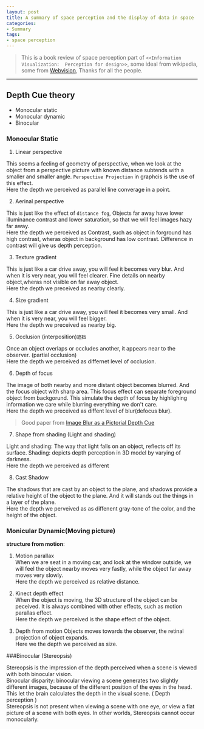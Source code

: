 ```yaml
---
layout: post
title: A summary of space perception and the display of data in space  
categories:
- Summary
tags:
- space perception
---
```


>   This is a book review of  space perception part of `<<Information Visualization:  Perception for design>>`, some ideal from wikipedia, some from [Webvision](http://webvision.med.utah.edu/book/part-viii-gabac-receptors/perception-of-depth/), Thanks for all the people.    

------
##   Depth Cue theory  

*   Monocular static
*   Monocular dynamic
*   Binocular

###   Monocular Static

1.   Linear perspective

  This seems a feeling of geometry of perspective, when we look at the object from a perspective picture with known distance subtends with a smaller and smaller angle. `Perspective Projection` in graphcis is the use of this effect.    
  Here the depth we perceived as  parallel line converage in a point.   
  
2.   Aerinal perspective 

  This is just like the effect of `distance fog`, Objects far away have lower illuminance contrast and lower saturation, so that we will feel images hazy far away.         
  Here the depth we perceived as Contrast, such as object in forground has high contrast, wheras object in background has low contrast. Difference in contrast will give us depth perception.   
  
3.   Texture gradient

   This is just like a car drive away, you will feel it becomes very blur. And when it is very near, you will feel clearer.  Fine details on nearby object,wheras not visible on far away object.   
   Here the depth we preceived as nearby clearly.    
   
4.   Size gradient

   This is just like a car drive away, you will feel it becomes very small. And when it is very near, you will feel bigger.    
   Here the depth we preceived as nearby big.

5.   Occlusion (interposition)`遮挡`  
  
   Once an object overlaps or occludes another, it appears near to the observer. (partial occlusion)     
   Here the depth we perceived as differnet level of occlusion.   

6.   Depth of focus   
  
   The image of both nearby and more distant object becomes blurred. And the focus object with sharp area. This focus effect can separate foreground object from backgorund. This simulate the depth of focus by highlighing information we care while blurring everything we don't care.    
   Here  the depth we preceived as diffent level of blur(defocus blur).
   >Good paper from [Image Blur as a Pictorial Depth Cue](http://rspb.royalsocietypublishing.org/content/263/1367/169.full.pdf)    

7.   Shape from shading (Light and shading)   

   Light and shading: The way that light falls on an object, reflects off its surface.
   Shading: depicts depth perception in 3D model by varying of darkness.    
Here the depth we perceived as different

8. Cast Shadow

  The shadows that are cast by an object to the plane, and shadows provide a relative height of the object to the plane. And it will stands out the things in a layer of the plane.    
Here the depth we perveived as as diffenent gray-tone of the color, and the height of the object.    

### Monicular Dynamic(Moving picture)

__structure from motion__:       

   1. Motion parallax        
When we are seat in a moving car, and look at the window outside, we will feel the object nearby moves very fastly, while the object far away moves very slowly.    
Here the depth we perceived as relative distance.        
 
   2. Kinect depth effect    
When the object is moving, the 3D structure of the object can be peceived. It is always combined with other effects, such as motion parallas effect.    
Here the depth we perceived is the shape effect of the object.  

   3. Depth from motion
Objects moves towards the observer, the retinal projection of object expands.   
Here we the depth we perceived as size.

###Binocular (Stereopsis)    

   Stereopsis is the impression of the depth perceived when a scene is viewed with both binocular vision.    
   Binocular disparity: binocular viewing a scene generates two slightly different images, because of the different position of the eyes in the head. This let the brain calculates the depth in the visual scene.  ( Depth perception )   
Stereopsis is not present when viewing a scene with one eye, or view a flat picture of a scene with both eyes. In other worlds, Stereopsis cannot occur monocularly.    



